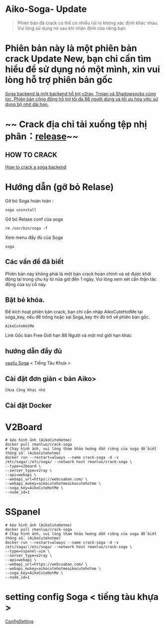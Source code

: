 # Aiko-Soga- Update
> Phiên bản đã crack có thể có nhiều rủi ro không xác định khác nhau. Vui lòng sử dụng nó sau khi nhận định của riêng bạn.


# Phiên bản này là một phiên bản crack Update New, bạn chỉ cần tìm hiểu để sử dụng nó một mình, xin vui lòng hỗ trợ phiên bản gốc

[Soga backend là một backend hỗ trợ v2ray, Trojan và Shadowsocks cùng lúc. Phiên bản cộng đồng hỗ trợ tối đa 88 người dùng và tối ưu hóa việc sử dụng bộ nhớ dài hạn.](https://github.com/vaxilu/soga)

# ~~ Crack địa chỉ tải xuống tệp nhị phân：[release](https://github.com/herotbty/Soga/releases/tag/2.7.3)~~

## HOW TO CRACK

[How to crack a soga backend](https://www.rman.top/2021/02/07/crack-soga/)

# Hướng dẫn (gỡ bỏ Relase)

Gỡ bỏ Soga hoàn toàn : 
```
soga uninstall
```
Gỡ bỏ Relase conf của soga 
```
rm /usr/bin/soga -f
```
Xem menu đầy đủ của Soga 
```
soga
```

## Các vấn đề đã biết

Phiên bản này không phải là một bản crack hoàn chỉnh và sẽ được khởi động lại trong chu kỳ từ nửa giờ đến 1 ngày. Vui lòng xem xét cẩn thận tác động của sự cố này.

## Bật bẻ khóa.

Để kích hoạt phiên bản crack, bạn chỉ cần nhập AikoCuteHotMe tại soga_key, nếu để trống hoặc sai Soga_key thì đó trở về phiên bản gốc.
```link Bash
AikoCuteHotMe
```
Link Gốc bản Free Giới hạn 88 Người và một mớ giới hạn khác 
## hướng dẫn đầy đủ

[vaxilu Soga](https://soga.yougotme.cc/) < Tiếng Tàu Khựa >

## Cài đặt đơn giản < bản Aiko>

``` bash
Chưa Công Khai nhé
```

## Cài đặt Docker

# V2Board
``` Docker
# kéo hình ảnh (AikoCuteHotme)
docker pull rmanluo/crack-soga
# Chạy hình ảnh, vui lòng tham khảo hướng dẫn riêng của soga để biết thông số. (AikoCutehotme)
docker run --restart=always --name crack-soga -d -v /etc/soga/:/etc/soga/ --network host rmanluo/crack-soga \
--type=v2board \
--server_type=v2ray \
--api=webapi \
--webapi_url=https://webcuaban.com/ \
--webapi_mukey=aikocutehotmeaikocutehotme \
--soga_key=AikoCuteHotMe \
--node_id=1
```

# SSpanel
``` Docker
# kéo hình ảnh (AikoCuteHotme)
docker pull rmanluo/crack-soga
# Chạy hình ảnh, vui lòng tham khảo hướng dẫn riêng của soga để biết thông số. (AikoCutehotme)
docker run --restart=always --name crack-soga -d -v /etc/soga/:/etc/soga/ --network host rmanluo/crack-soga \
--type=sspanel-uim \
--server_type=v2ray \
--api=webapi \
--webapi_url=https://webcuaban.com/ \
--webapi_mukey=aikocutehotmeaikocutehotme \
--soga_key=AikoCuteHotMe \
--node_id=1
```
# setting config Soga < tiếng tàu khựa > 
[ConfigSetting](https://ivpsr.com/235.html)


